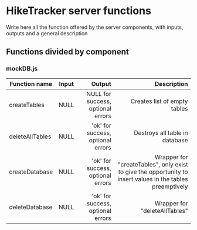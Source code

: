 # HikeTracker server functions

Write here all the function offered by the server components, with inputs, outputs and a general description

## Functions divided by component

### mockDB.js

|   Function name     |     Input   |   Output  |   Description |
| ----------------- | :-----------: | ---------: | --------: |
|   createTables    |   NULL    |   NULL for success, optional errors   |   Creates list of empty tables    |
|   deleteAllTables |   NULL    |   'ok' for success, optional errors   |   Destroys all table in database  |
|   createDatabase  |   NULL    |   'ok' for success, optional errors   |   Wrapper for "createTables", only exist to give the opportunity to insert values in the tables preemptively  |
|   deleteDatabase  |   NULL    |   'ok' for success, optional errors   |   Wrapper for "deleteAllTables"   |
